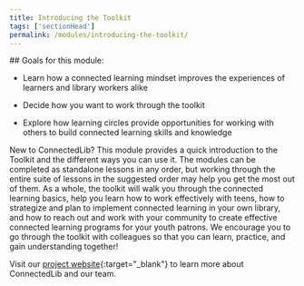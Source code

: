 ```yaml
---
title: Introducing the Toolkit
tags: ['sectionHead']
permalink: /modules/introducing-the-toolkit/
---
```


<div class="callout objectives" markdown="1"> 
## Goals for this module: 

* Learn how a connected learning mindset improves the experiences of learners and library workers alike

* Decide how you want to work through the toolkit

* Explore how learning circles provide opportunities for working with others to build connected learning skills and knowledge
</div>

New to ConnectedLib? This module provides a quick introduction to the Toolkit and the different ways you can use it. The modules can be completed as standalone lessons in any order, but working through the entire suite of lessons in the suggested order may help you get the most out of them. As a whole, the toolkit will walk you through the connected learning basics, help you learn how to work effectively with teens, how to strategize and plan to implement connected learning in your own library, and how to reach out and work with your community to create effective connected learning programs for your youth patrons. We encourage you to go through the toolkit with colleagues so that you can learn, practice, and gain understanding together!


Visit our [project website](http://connectedlib.ischool.uw.edu/){:target="_blank"} to learn more about ConnectedLib and our team.